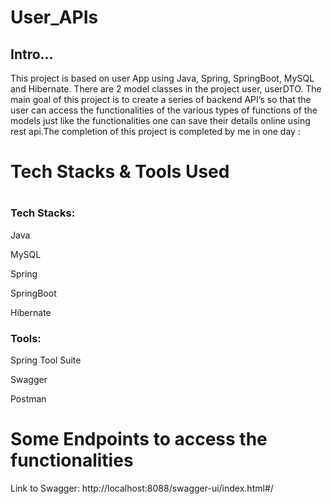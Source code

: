 # User_APIs

 Intro... 
 -----

 This project is based on user App using Java, Spring, SpringBoot, MySQL and Hibernate. There are 2 model classes in the project user, userDTO. The main goal of this project is to create a series of backend API’s so that the user can access the functionalities of the various types of functions of the models just like the functionalities one can save their details online using rest api.The completion of this project is completed by me in one day :


<h1> Tech Stacks & Tools Used <h1>
<h3>Tech Stacks:</h3>

Java

MySQL

Spring

SpringBoot

Hibernate

<h3>Tools:</h3>

Spring Tool Suite

Swagger

Postman


<h1>Some Endpoints to access the functionalities</h1>

Link to Swagger: http://localhost:8088/swagger-ui/index.html#/

